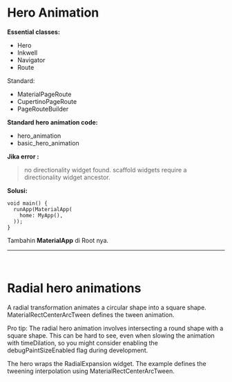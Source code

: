 # Hero Animation

**Essential classes:**
- Hero
- Inkwell
- Navigator
- Route

Standard:
- MaterialPageRoute
- CupertinoPageRoute
- PageRouteBuilder

**Standard hero animation code:**
* hero_animation
* basic_hero_animation


**Jika error :**
> no directionality widget found. scaffold widgets require a directionality widget ancestor.

**Solusi:**
```
void main() {
  runApp(MaterialApp(
    home: MyApp(),
  ));
}
```

Tambahin **MaterialApp** di Root nya.

---

<br>


# Radial hero animations

A radial transformation animates a circular shape into a square shape.
MaterialRectCenter­Arc­Tween defines the tween animation.

Pro tip: The radial hero animation involves intersecting a round shape with a square shape. This can be hard to see, even when slowing the animation with timeDilation, so you might consider enabling the debugPaintSizeEnabled flag during development.

The hero wraps the RadialExpansion widget.
The example defines the tweening interpolation using MaterialRectCenterArcTween.